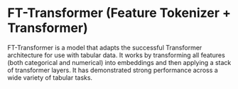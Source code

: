 # FT-Transformer (Feature Tokenizer + Transformer)

FT-Transformer is a model that adapts the successful Transformer architecture for use with tabular data. It works by transforming all features (both categorical and numerical) into embeddings and then applying a stack of transformer layers. It has demonstrated strong performance across a wide variety of tabular tasks. 